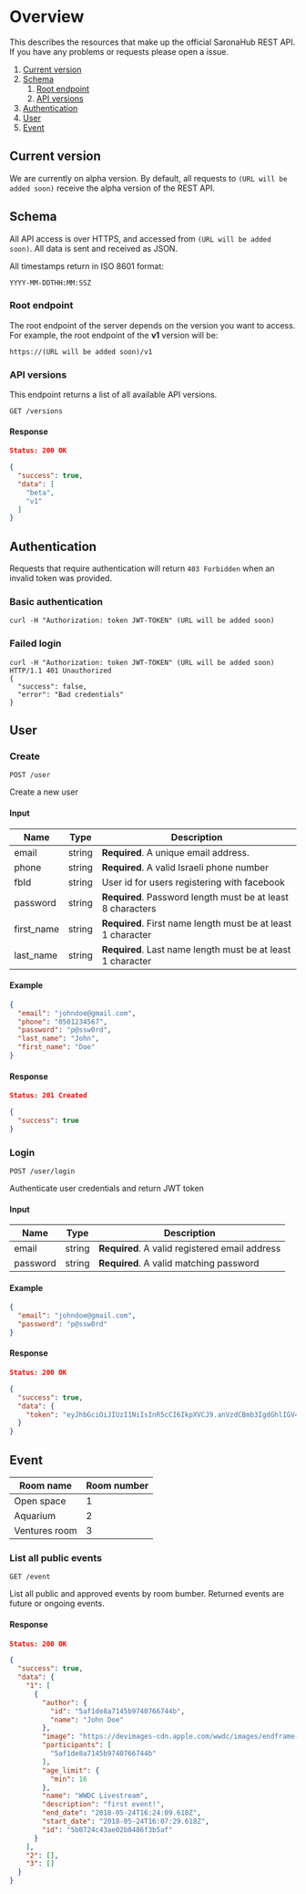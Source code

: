# Overview

This describes the resources that make up the official SaronaHub REST API. If you have any problems or requests please open a issue.

1. [Current version](#current-version)
2. [Schema](#schema)
    1. [Root endpoint](#root-endpoint)
    2. [API versions](#api-versions)
3. [Authentication](#authentication)
4. [User](#user)
5. [Event](#event)

## Current version

We are currently on alpha version. By default, all requests to `(URL will be added soon)` receive the alpha version of the REST API.

## Schema

All API access is over HTTPS, and accessed from `(URL will be added soon)`. All data is sent and received as JSON.

All timestamps return in ISO 8601 format:

```
YYYY-MM-DDTHH:MM:SSZ
```

### Root endpoint

The root endpoint of the server depends on the version you want to access. For example, the root endpoint of the **v1** version will be:

```
https://(URL will be added soon)/v1
```

### API versions

This endpoint returns a list of all available API versions.

```
GET /versions
```

#### Response

```json
Status: 200 OK

{
  "success": true,
  "data": [
    "beta",
    "v1"
  ]
}
```

## Authentication

Requests that require authentication will return `403 Forbidden` when an invalid token was provided.

### Basic authentication

`curl -H "Authorization: token JWT-TOKEN" (URL will be added soon)`

### Failed login

```
curl -H "Authorization: token JWT-TOKEN" (URL will be added soon)
HTTP/1.1 401 Unauthorized
{
  "success": false,
  "error": "Bad credentials"
}
```

## User

### Create

```
POST /user
```

Create a new user

#### Input

| Name | Type | Description |
| ---- | ---- | ----------- |
| email | string | **Required**. A unique email address. |
| phone | string | **Required**. A valid Israeli phone number |
| fbId | string | User id for users registering with facebook |
| password | string | **Required**. Password length must be at least 8 characters |
| first_name | string | **Required**. First name length must be at least 1 character |
| last_name | string | **Required**. Last name length must be at least 1 character |

#### Example

```json
{
  "email": "johndoe@gmail.com",
  "phone": "0501234567",
  "password": "p@ssw0rd",
  "last_name": "John",
  "first_name": "Doe"
}
```

#### Response

```json
Status: 201 Created

{
  "success": true
}
```

### Login

```
POST /user/login
```

Authenticate user credentials and return JWT token

#### Input

| Name | Type | Description |
| ---- | ---- | ----------- |
| email | string | **Required**. A valid registered email address |
| password | string | **Required**. A valid matching password |

#### Example

```json
{
  "email": "johndoe@gmail.com",
  "password": "p@ssw0rd"
}
```

#### Response

```json
Status: 200 OK

{
  "success": true,
  "data": {
    "token": "eyJhbGciOiJIUzI1NiIsInR5cCI6IkpXVCJ9.anVzdCBmb3IgdGhlIGV4YW1wbGUgOik.V178zZzPlbCbvBfvmJTGIx9vTfyPNxTYaxiHVg3ebPU"
  }
}
```

## Event

| Room name | Room number |
| -------- | --------- |
| Open space | 1 |
| Aquarium | 2 |
| Ventures room | 3 |

### List all public events

```
GET /event
```

List all public and approved events by room bumber.
Returned events are future or ongoing events.

#### Response

```json
Status: 200 OK

{
  "success": true,
  "data": {
    "1": [
      {
        "author": {
          "id": "5af1de8a7145b9740766744b",
          "name": "John Doe"
        },
        "image": "https://devimages-cdn.apple.com/wwdc/images/endframe-landscape.jpg",
        "participants": [
          "5af1de8a7145b9740766744b"
        ],
        "age_limit": {
          "min": 16
        },
        "name": "WWDC Livestream",
        "description": "first event!",
        "end_date": "2018-05-24T16:24:09.618Z",
        "start_date": "2018-05-24T16:07:29.618Z",
        "id": "5b0724c43ae02b8486f3b5af"
      }
    ],
    "2": [],
    "3": []
  }
}
```
